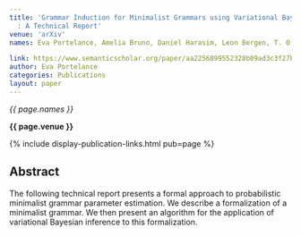 ```yaml
---
title: 'Grammar Induction for Minimalist Grammars using Variational Bayesian Inference
  : A Technical Report'
venue: 'arXiv'
names: Eva Portelance, Amelia Bruno, Daniel Harasim, Leon Bergen, T. O’Donnell

link: https://www.semanticscholar.org/paper/aa2256899552328b09ad3c3f27b4f6dfc67a8a26
author: Eva Portelance
categories: Publications
layout: paper
---
```


*{{ page.names }}*

**{{ page.venue }}**

{% include display-publication-links.html pub=page %}

## Abstract

The following technical report presents a formal approach to probabilistic minimalist grammar parameter estimation. We describe a formalization of a minimalist grammar. We then present an algorithm for the application of variational Bayesian inference to this formalization.